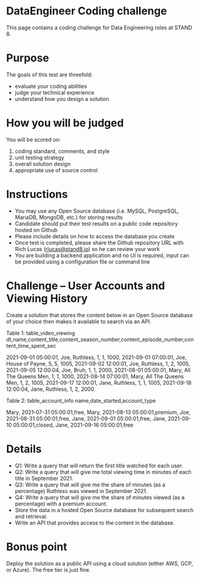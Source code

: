 # DataEngineer Coding challenge
This page contains a coding challenge for Data Engineering roles at STAND 8.

# Purpose
The goals of this test are threefold:
- evaluate your coding abilities
- judge your technical experience
- understand how you design a solution

# How you will be judged
You will be scored on:
1. coding standard, comments, and style
2. unit testing strategy
3. overall solution design
4. appropriate use of source control

# Instructions
- You may use any Open Source database (i.e. MySQL, PostgreSQL, MariaDB, MongoDB, etc.) for storing results 
- Candidate should put their test results on a public code repository hosted on Github
- Please include details on how to access the database you create
- Once test is completed, please share the Github repository URL with Rich Lucas (rlucas@stand8.io) so he can review your work
- You are building a backend application and no UI is required, input can be provided using a configuration file or command line

# Challenge – User Accounts and Viewing History
Create a solution that stores the content below in an Open Source database of your choice then makes it available to search via an API.

Table 1: table_video_viewing
dt,name,content_title,content_season_number,content_episode_number,content_time_spent_sec

2021-09-01 05:00:01, Joe, Ruthless, 1, 1, 1000,
2021-09-01 07:00:01, Joe, House of Payne, 5, 5, 1005,
2021-09-02 12:00:01, Joe, Ruthless, 1, 2, 1005,
2021-09-05 12:00:04, Joe, Bruh, 1, 1, 2000,
2021-08-01 05:00:01, Mary, All The Queens Men, 1, 1, 1000,
2021-08-14 07:00:01, Mary, All The Queens Men, 1, 2, 1005,
2021-09-17 12:00:01, Jane, Ruthless, 1, 1, 1005,
2021-09-18 12:00:04, Jane, Ruthless, 1, 2, 2000

Table 2: table_account_info
name,date_started,account_type

Mary, 2021-07-31 05:00:01,free,
Mary, 2021-08-13 05:00:01,premium,
Joe, 2021-08-31 05:00:01,free,
Jane, 2021-09-01 05:00:01,free,
Jane, 2021-09-10 05:00:01,closed,
Jane, 2021-09-16 05:00:01,free

# Details
- Q1: Write a query that will return the first title watched for each user.
- Q2: Write a query that will give me total viewing time in minutes of each title in September 2021.
- Q3: Write a query that will give me the share of minutes (as a percentage) Ruthless was viewed in September 2021.
- Q4: Write a query that will give me the share of minutes viewed (as a percentage) with a premium account.
- Store the data in a hosted Open Source database for subsequent search and retrieval. 
- Write an API that provides access to the content in the database. 

# Bonus point
Deploy the solution as a public API using a cloud solution (either AWS, GCP, or Azure). The free tier is just fine.


